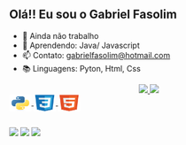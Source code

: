 ## Olá!! Eu sou o Gabriel Fasolim

- 🔭 Ainda não trabalho
- 🌱 Aprendendo: Java/ Javascript
- 📫 Contato: gabrielfasolim@hotmail.com
- 📚 Linguagens: Pyton, Html, Css

<div align="center">
  <a href="https://github.com/GabrielFasolim">
  <img height="180em" src="https://github-readme-stats.vercel.app/api?username=GabrielFasolim&show_icons=true&theme=dark&include_all_commits=true&count_private=true"/>
  <img height="180em" src="https://github-readme-stats.vercel.app/api/top-langs/?username=GabrielFasolim&layout=compact&langs_count=7&theme=dark"/>
</div>

 <img align="center" alt="Gabriel-Python" height="30" width="40" src="https://raw.githubusercontent.com/devicons/devicon/master/icons/python/python-original.svg">
 <img align="center" alt="Gabriel-CSS" height="30" width="40" src="https://raw.githubusercontent.com/devicons/devicon/master/icons/css3/css3-original.svg">
 <img align="center" alt="Gabriel-HTML" height="30" width="40" src="https://raw.githubusercontent.com/devicons/devicon/master/icons/html5/html5-original.svg">

 
 ##
 <div>
  <a href="https://www.instagram.com/gabrielfasolim/" target="_blank"><img src="https://img.shields.io/badge/-Instagram-%23E4405F?style=for-the-badge&logo=instagram&logoColor=white" target="_blank"></a> 
  <a href = "mailto:gabrielfasolim@hotmail.com"><img src="https://img.shields.io/badge/-Gmail-%23333?style=for-the-badge&logo=gmail&logoColor=white" target="_blank"></a>
  <a href="https://www.linkedin.com/in/gabriel-lima-fasolim-154531235/" target="_blank"><img src="https://img.shields.io/badge/-LinkedIn-%230077B5?style=for-the-badge&logo=linkedin&logoColor=white" target="_blank"></a> 

 
 
 </div>
